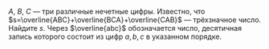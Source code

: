 $A$, $B$, $C$ — три различные нечетные цифры. Известно, что 
$s=\overline{ABC}+\overline{BCA}+\overline{CAB}$ — трёхзначное число. Найдите $s$. Через $\overline{abc}$ обозначается число, десятичная запись которого состоит из цифр $a, b, c$ в указанном порядке.